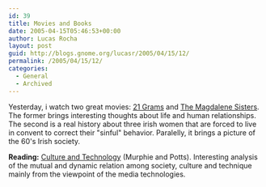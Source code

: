 ```yaml
---
id: 39
title: Movies and Books
date: 2005-04-15T05:46:53+00:00
author: Lucas Rocha
layout: post
guid: http://blogs.gnome.org/lucasr/2005/04/15/12/
permalink: /2005/04/15/12/
categories:
  - General
  - Archived
---
```

Yesterday, i watch two great movies: [21 Grams](http://www.imdb.com/title/tt0315733/)
and [The Magdalene Sisters](http://www.imdb.com/title/tt0318411/). The former
brings interesting thoughts about life and human relationships. The second is a
real history about three irish women that are forced to live in convent to
correct their "sinful" behavior. Paralelly, it brings a picture of the 60's
Irish society.

**Reading:** [Culture and Technology](
http://www.amazon.com/exec/obidos/ASIN/0333929292/qid=1113569053/sr=2-1/ref=pd_bbs_b_2_1/102-4764157-4290517)
(Murphie and Potts). Interesting analysis of the mutual and dynamic relation
among society, culture and technique mainly from the viewpoint of the media
technologies.
